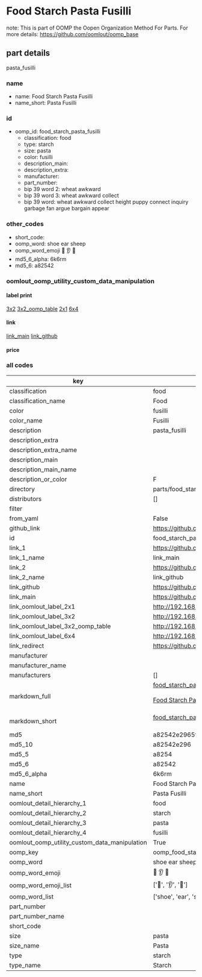 # Food Starch Pasta Fusilli  

note: This is part of OOMP the Oopen Organization Method For Parts. For more details: https://github.com/oomlout/oomp_base

##  part details
  



pasta_fusilli



### name
* name: Food Starch Pasta Fusilli
* name_short: Pasta Fusilli
### id
* oomp_id: food_starch_pasta_fusilli
  * classification: food
  * type: starch
  * size: pasta
  * color: fusilli
  * description_main: 
  * description_extra: 
  * manufacturer: 
  * part_number: 
  * bip 39 word 2: wheat awkward
  * bip 39 word 3: wheat awkward collect
  * bip 39 word: wheat awkward collect height puppy connect inquiry garbage fan argue bargain appear

### other_codes
* short_code: 
* oomp_word: shoe ear sheep
* oomp_word_emoji :shoe: :ear: :sheep:
* md5_6_alpha: 6k6rm
* md5_6: a82542






### oomlout_oomp_utility_custom_data_manipulation
#### label print
[3x2](http://192.168.1.245:1112/?label=oomp%206k6rm)
[3x2_oomp_table](http://192.168.1.108:1112/?label=oomp%206k6rm)
[2x1](http://192.168.1.242:1112/?label=oomp%206k6rm)
[6x4](http://192.168.1.55:1112/?label=oomp%206k6rm)    

#### link

[link_main](https://github.com/oomlout/oomlout_oomp_version_1_messy/tree/main/parts/food_starch_pasta_fusilli) [link_github](https://github.com/oomlout/oomlout_oomp_version_1_messy/tree/main/parts/food_starch_pasta_fusilli)                             

#### price







### all codes 
| key | value |  
| --- | --- |  
| classification | food |  
| classification_name | Food |  
| color | fusilli |  
| color_name | Fusilli |  
| description | pasta_fusilli |  
| description_extra |  |  
| description_extra_name |  |  
| description_main |  |  
| description_main_name |  |  
| description_or_color | F  |  
| directory | parts/food_starch_pasta_fusilli |  
| distributors | [] |  
| filter |  |  
| from_yaml | False |  
| github_link | https://github.com/oomlout/oomlout_oomp_part_src/tree/main/parts/food_starch_pasta_fusilli |  
| id | food_starch_pasta_fusilli |  
| link_1 | https://github.com/oomlout/oomlout_oomp_version_1_messy/tree/main/parts/food_starch_pasta_fusilli |  
| link_1_name | link_main |  
| link_2 | https://github.com/oomlout/oomlout_oomp_version_1_messy/tree/main/parts/food_starch_pasta_fusilli |  
| link_2_name | link_github |  
| link_github | https://github.com/oomlout/oomlout_oomp_version_1_messy/tree/main/parts/food_starch_pasta_fusilli |  
| link_main | https://github.com/oomlout/oomlout_oomp_version_1_messy/tree/main/parts/food_starch_pasta_fusilli |  
| link_oomlout_label_2x1 | http://192.168.1.242:1112/?label=oomp%206k6rm |  
| link_oomlout_label_3x2 | http://192.168.1.245:1112/?label=oomp%206k6rm |  
| link_oomlout_label_3x2_oomp_table | http://192.168.1.108:1112/?label=oomp%206k6rm |  
| link_oomlout_label_6x4 | http://192.168.1.55:1112/?label=oomp%206k6rm |  
| link_redirect | https://github.com/oomlout/oomlout_oomp_version_1_messy/tree/main/parts/food_starch_pasta_fusilli |  
| manufacturer |  |  
| manufacturer_name |  |  
| manufacturers | [] |  
| markdown_full | [food_starch_pasta_fusilli](none)<br>[](none)<br>[Food Starch Pasta Fusilli](none)<br><br> |  
| markdown_short | [food_starch_pasta_fusilli](none)<br><br> |  
| md5 | a82542e2965f8e98bcd706aa5b0437cf |  
| md5_10 | a82542e296 |  
| md5_5 | a8254 |  
| md5_6 | a82542 |  
| md5_6_alpha | 6k6rm |  
| name | Food Starch Pasta Fusilli |  
| name_short | Pasta Fusilli |  
| oomlout_detail_hierarchy_1 | food |  
| oomlout_detail_hierarchy_2 | starch |  
| oomlout_detail_hierarchy_3 | pasta |  
| oomlout_detail_hierarchy_4 | fusilli |  
| oomlout_oomp_utility_custom_data_manipulation | True |  
| oomp_key | oomp_food_starch_pasta_fusilli |  
| oomp_word | shoe ear sheep |  
| oomp_word_emoji | :shoe: :ear: :sheep: |  
| oomp_word_emoji_list | [':shoe:', ':ear:', ':sheep:'] |  
| oomp_word_list | ['shoe', 'ear', 'sheep'] |  
| part_number |  |  
| part_number_name |  |  
| short_code |  |  
| size | pasta |  
| size_name | Pasta |  
| type | starch |  
| type_name | Starch |  
